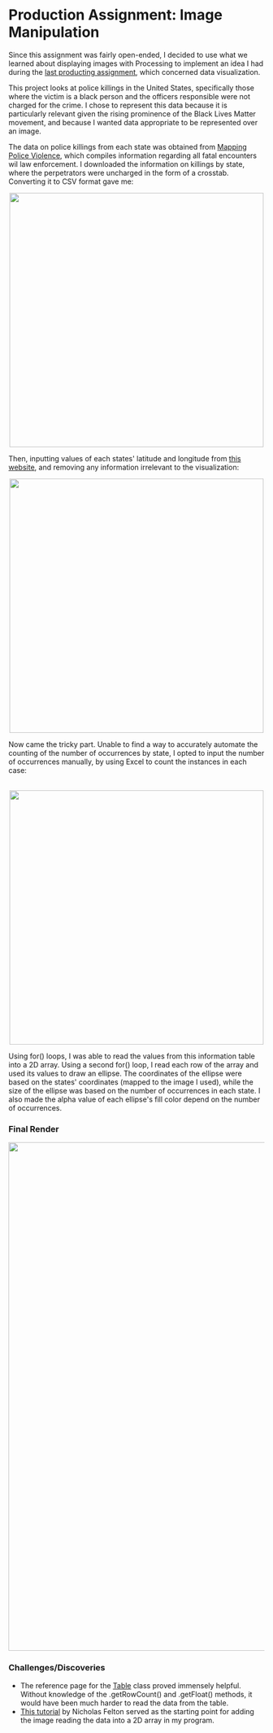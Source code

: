 # Production Assignment: Image Manipulation
Since this assignment was fairly open-ended, I decided to use what we learned about displaying images with Processing to implement an idea I had during the [last producting assignment](https://github.com/mike-leo-k/intro-to-im/blob/master/june%207/), which concerned data visualization.

This project looks at police killings in the United States, specifically those where the victim is a black person and the officers responsible were not charged for the crime. I chose to represent this data because it is particularly relevant given the rising prominence of the Black Lives Matter movement, and because I wanted data appropriate to be represented over an image.

The data on police killings from each state was obtained from [Mapping Police Violence](https://mappingpoliceviolence.org/states), which compiles information regarding all fatal encounters wil law enforcement. I downloaded the information on killings by state, where the perpetrators were uncharged in the form of a crosstab. Converting it to CSV format gave me:
<p align="center">
  <img width="500" src="https://github.com/mike-leo-k/intro-to-im/blob/master/june%208%20(image_manipulation)/pictures/police%20killings.jpg">
</p>

Then, inputting values of each states' latitude and longitude from [this website](https://www.latlong.net/category/states-236-14.html), and removing any information irrelevant to the visualization:
<p align="center">
  <img width="500" src="https://github.com/mike-leo-k/intro-to-im/blob/master/june%208%20(image_manipulation)/pictures/state_coord.jpg">
</p>

Now came the tricky part. Unable to find a way to accurately automate the counting of the number of occurrences by state, I opted to input the number of occurrences manually, by using Excel to count the instances in each case:
<p align="center">
  <br>
  <img width="500" src="https://github.com/mike-leo-k/intro-to-im/blob/master/june%208%20(image_manipulation)/pictures/occurences.jpg">
</p>

Using for() loops, I was able to read the values from this information table into a 2D array. Using a second for() loop, I read each row of the array and used its values to draw an ellipse. The coordinates of the ellipse were based on the states' coordinates (mapped to the image I used), while the size of the ellipse was based on the number of occurrences in each state. I also made the alpha value of each ellipse's fill color depend on the number of occurrences.

### Final Render
<p align="center">
  <img width="1000" src="https://github.com/mike-leo-k/intro-to-im/blob/master/june%208%20(image_manipulation)/pictures/final_output.png">
</p>

### Challenges/Discoveries
* The reference page for the [Table](https://processing.org/reference/Table.html) class proved immensely helpful. Without knowledge of the .getRowCount() and .getFloat() methods, it would have been much harder to read the data from the table.
* [This tutorial](https://www.youtube.com/watch?v=7ZOpV0_cu9g) by Nicholas Felton served as the starting point for adding the image reading the data into a 2D array in my program.
